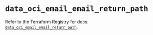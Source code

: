 # `data_oci_email_email_return_path`

Refer to the Terraform Registry for docs: [`data_oci_email_email_return_path`](https://registry.terraform.io/providers/hashicorp/oci/7.19.0/docs/data-sources/email_email_return_path).
